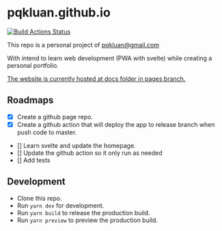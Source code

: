 # pqkluan.github.io

[![Build Actions Status](https://github.com/pqkluan/pqkluan.github.io/actions/workflows/node.js.yml/badge.svg)](https://github.com/pqkluan/pqkluan.github.io/actions/workflows/node.js.yml)

This repo is a personal project of pqkluan@gmail.com

With intend to learn web development (PWA with svelte) while creating a personal portfolio.

[The website is currently hosted at docs folder in pages branch.](https://github.com/pqkluan/pqkluan.github.io/tree/pages/docs)

## Roadmaps

- [x] Create a github page repo.
- [x] Create a github action that will deploy the app to release branch when push code to master.
- [] Learn svelte and update the homepage.
- [] Update the github action so it only run as needed
- [] Add tests

## Development

- Clone this repo.
- Run `yarn dev` for development.
- Run `yarn build` to release the production build.
- Run `yarn preview` to preview the production build.
